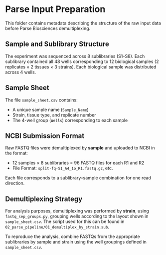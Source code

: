 # Parse Input Preparation

This folder contains metadata describing the structure of the raw input data before Parse Biosciences demultiplexing.

## Sample and Sublibrary Structure

The experiment was sequenced across 8 sublibraries (S1–S8). Each sublibrary contained all 48 wells corresponding to 12 biological samples (2 replicates × 2 tissues × 3 strains). Each biological sample was distributed across 4 wells.

## Sample Sheet

The file `sample_sheet.csv` contains:
- A unique sample name (`Sample_Name`)
- Strain, tissue type, and replicate number
- The 4-well group (`Wells`) corresponding to each sample

## NCBI Submission Format

Raw FASTQ files were demultiplexed by **sample** and uploaded to NCBI in the format:
- 12 samples × 8 sublibraries = 96 FASTQ files for each R1 and R2
- File Format: `split-fq-S1_A4_1o_R1.fastq.gz`, etc.

Each file corresponds to a sublibrary–sample combination for one read direction.

## Demultiplexing Strategy

For analysis purposes, demultiplexing was performed by **strain**, using `fastq_sep_groups.py`, grouping wells according to the layout shown in `sample_sheet.csv`. The script used for this can be found in `02_parse_pipeline/01_demultiplex_by_strain.sub`.

To reproduce the analysis, combine FASTQs from the appropriate sublibraries by sample and strain using the well groupings defined in `sample_sheet.csv`.
